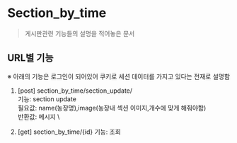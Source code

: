 # Section_by_time

> 게시판관련 기능들의 설명을 적어놓은 문서

## URL별 기능

※ 아래의 기능은 로그인이 되어있어 쿠키로 세션 데이터를 가지고 있다는 전재로 설명함

1. [post] section_by_time/section_update/ \
기능: section update \
필요값: name(농장명),image(농장내 섹션 이미지,개수에 맞게 해줘야함) \
반환값: 메시지 \
   
2. [get] section_by_time/{id}
기능: 조회


